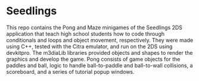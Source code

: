 # Seedlings

This repo contains the Pong and Maze minigames of the Seedlings 2DS application that teach high school students how to code through conditionals and loops and object movement, respectively. They were made using C++, tested with the Citra emulator, and run on the 2DS using devkitpro. The m3diaLib libraries provided objects and shapes to render the graphics and develop the game. Pong consists of game objects for the paddles and ball, logic to handle ball-to-paddle and ball-to-wall collisions, a scoreboard, and a series of tutorial popup windows.

